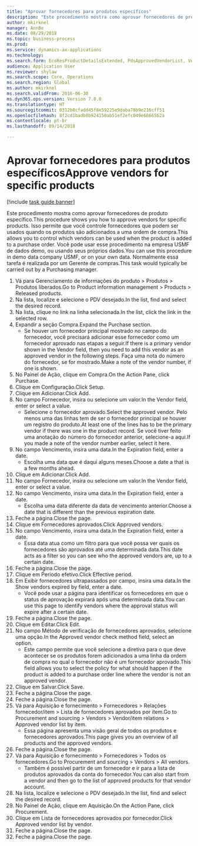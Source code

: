 ```yaml
--- 
title: "Aprovar fornecedores para produtos específicos"
description: "Este procedimento mostra como aprovar fornecedores de produto específico."
author: mkirknel
manager: AnnBe
ms.date: 08/29/2018
ms.topic: business-process
ms.prod: 
ms.service: dynamics-ax-applications
ms.technology: 
ms.search.form: EcoResProductDetailsExtended, PdsApprovedVendorList, VendTable
audience: Application User
ms.reviewer: shylaw
ms.search.scope: Core, Operations
ms.search.region: Global
ms.author: mkirknel
ms.search.validFrom: 2016-06-30
ms.dyn365.ops.version: Version 7.0.0
ms.translationtype: HT
ms.sourcegitcommit: 0312b8cfadd45f8e59225e9daba78b9e216cff51
ms.openlocfilehash: 8f2cd1badb0b924150ab51ef2efc049e6666562a
ms.contentlocale: pt-br
ms.lasthandoff: 09/14/2018

---
```

# <a name="approve-vendors-for-specific-products"></a><span data-ttu-id="6ddfe-103">Aprovar fornecedores para produtos específicos</span><span class="sxs-lookup"><span data-stu-id="6ddfe-103">Approve vendors for specific products</span></span>

[!include [task guide banner](../../includes/task-guide-banner.md)]

<span data-ttu-id="6ddfe-104">Este procedimento mostra como aprovar fornecedores de produto específico.</span><span class="sxs-lookup"><span data-stu-id="6ddfe-104">This procedure shows you how to approve vendors for specific products.</span></span> <span data-ttu-id="6ddfe-105">Isso permite que você controle fornecedores que podem ser usados quando os produtos são adicionados a uma ordem de compra.</span><span class="sxs-lookup"><span data-stu-id="6ddfe-105">This allows you to control which vendors can be used when the product is added to a purchase order.</span></span> <span data-ttu-id="6ddfe-106">Você pode usar esse procedimento na empresa USMF de dados demo, ou usando seus próprios dados.</span><span class="sxs-lookup"><span data-stu-id="6ddfe-106">You can use this procedure in demo data company USMF, or on your own data.</span></span> <span data-ttu-id="6ddfe-107">Normalmente essa tarefa é realizada por um Gerente de compras.</span><span class="sxs-lookup"><span data-stu-id="6ddfe-107">This task would typically be carried out by a Purchasing manager.</span></span>

1. <span data-ttu-id="6ddfe-108">Vá para Gerenciamento de informações do produto > Produtos > Produtos liberados.</span><span class="sxs-lookup"><span data-stu-id="6ddfe-108">Go to Product information management > Products > Released products.</span></span>
2. <span data-ttu-id="6ddfe-109">Na lista, localize e selecione o PDV desejado.</span><span class="sxs-lookup"><span data-stu-id="6ddfe-109">In the list, find and select the desired record.</span></span>
3. <span data-ttu-id="6ddfe-110">Na lista, clique no link na linha selecionada.</span><span class="sxs-lookup"><span data-stu-id="6ddfe-110">In the list, click the link in the selected row.</span></span>
4. <span data-ttu-id="6ddfe-111">Expandir a seção Compra.</span><span class="sxs-lookup"><span data-stu-id="6ddfe-111">Expand the Purchase section.</span></span>
    * <span data-ttu-id="6ddfe-112">Se houver um fornecedor principal mostrado no campo do fornecedor, você precisará adicionar esse fornecedor como um fornecedor aprovado nas etapas a seguir.</span><span class="sxs-lookup"><span data-stu-id="6ddfe-112">If there is a primary vendor shown in the Vendor field, then you need to add this vendor as an approved vendor in the following steps.</span></span> <span data-ttu-id="6ddfe-113">Faça uma nota do número do fornecedor, se for mostrado.</span><span class="sxs-lookup"><span data-stu-id="6ddfe-113">Make a note of the vendor number, if one is shown.</span></span>  
5. <span data-ttu-id="6ddfe-114">No Painel de Ação, clique em Compra.</span><span class="sxs-lookup"><span data-stu-id="6ddfe-114">On the Action Pane, click Purchase.</span></span>
6. <span data-ttu-id="6ddfe-115">Clique em Configuração.</span><span class="sxs-lookup"><span data-stu-id="6ddfe-115">Click Setup.</span></span>
7. <span data-ttu-id="6ddfe-116">Clique em Adicionar.</span><span class="sxs-lookup"><span data-stu-id="6ddfe-116">Click Add.</span></span>
8. <span data-ttu-id="6ddfe-117">No campo Fornecedor, insira ou selecione um valor.</span><span class="sxs-lookup"><span data-stu-id="6ddfe-117">In the Vendor field, enter or select a value.</span></span>
    * <span data-ttu-id="6ddfe-118">Selecione o fornecedor aprovado.</span><span class="sxs-lookup"><span data-stu-id="6ddfe-118">Select the approved vendor.</span></span> <span data-ttu-id="6ddfe-119">Pelo menos uma das linhas tem de ser o fornecedor principal se houver um registro do produto.</span><span class="sxs-lookup"><span data-stu-id="6ddfe-119">At least one of the lines has to be the primary vendor if there was one in the product record.</span></span> <span data-ttu-id="6ddfe-120">Se você tiver feito uma anotação do número do fornecedor anterior, selecione-a aqui.</span><span class="sxs-lookup"><span data-stu-id="6ddfe-120">If you made a note of the vendor number earlier, select it here.</span></span>  
9. <span data-ttu-id="6ddfe-121">No campo Vencimento, insira uma data.</span><span class="sxs-lookup"><span data-stu-id="6ddfe-121">In the Expiration field, enter a date.</span></span>
    * <span data-ttu-id="6ddfe-122">Escolha uma data que é daqui alguns meses.</span><span class="sxs-lookup"><span data-stu-id="6ddfe-122">Choose a date a that is a few months ahead.</span></span>  
10. <span data-ttu-id="6ddfe-123">Clique em Adicionar.</span><span class="sxs-lookup"><span data-stu-id="6ddfe-123">Click Add.</span></span>
11. <span data-ttu-id="6ddfe-124">No campo Fornecedor, insira ou selecione um valor.</span><span class="sxs-lookup"><span data-stu-id="6ddfe-124">In the Vendor field, enter or select a value.</span></span>
12. <span data-ttu-id="6ddfe-125">No campo Vencimento, insira uma data.</span><span class="sxs-lookup"><span data-stu-id="6ddfe-125">In the Expiration field, enter a date.</span></span>
    * <span data-ttu-id="6ddfe-126">Escolha uma data diferente da data de vencimento anterior.</span><span class="sxs-lookup"><span data-stu-id="6ddfe-126">Choose a date that is different than the previous expiration date.</span></span>  
13. <span data-ttu-id="6ddfe-127">Feche a página.</span><span class="sxs-lookup"><span data-stu-id="6ddfe-127">Close the page.</span></span>
14. <span data-ttu-id="6ddfe-128">Clique em Fornecedores aprovados.</span><span class="sxs-lookup"><span data-stu-id="6ddfe-128">Click Approved vendors.</span></span>
15. <span data-ttu-id="6ddfe-129">No campo Vencimento, insira uma data.</span><span class="sxs-lookup"><span data-stu-id="6ddfe-129">In the Expiration field, enter a date.</span></span>
    * <span data-ttu-id="6ddfe-130">Essa data atua como um filtro para que você possa ver quais os fornecedores são aprovados até uma determinada data.</span><span class="sxs-lookup"><span data-stu-id="6ddfe-130">This date acts as a filter so you can see who the approved vendors are, up to a certain date.</span></span>  
16. <span data-ttu-id="6ddfe-131">Feche a página.</span><span class="sxs-lookup"><span data-stu-id="6ddfe-131">Close the page.</span></span>
17. <span data-ttu-id="6ddfe-132">Clique em Período efetivo.</span><span class="sxs-lookup"><span data-stu-id="6ddfe-132">Click Effective period.</span></span>
18. <span data-ttu-id="6ddfe-133">Em Exibir fornecedores ultrapassados por campo, insira uma data.</span><span class="sxs-lookup"><span data-stu-id="6ddfe-133">In the Show vendors expired by field, enter a date.</span></span>
    * <span data-ttu-id="6ddfe-134">Você pode usar a página para identificar os fornecedores em que o status de aprovação expirará após uma determinada data.</span><span class="sxs-lookup"><span data-stu-id="6ddfe-134">You can use this page to identify vendors where the approval status will expire after a certain date.</span></span>  
19. <span data-ttu-id="6ddfe-135">Feche a página.</span><span class="sxs-lookup"><span data-stu-id="6ddfe-135">Close the page.</span></span>
20. <span data-ttu-id="6ddfe-136">Clique em Editar.</span><span class="sxs-lookup"><span data-stu-id="6ddfe-136">Click Edit.</span></span>
21. <span data-ttu-id="6ddfe-137">No campo Método de verificação de fornecedores aprovados, selecione uma opção.</span><span class="sxs-lookup"><span data-stu-id="6ddfe-137">In the Approved vendor check method field, select an option.</span></span>
    * <span data-ttu-id="6ddfe-138">Este campo permite que você selecione a diretiva para o que deve acontecer se os produtos forem adicionados a uma linha da ordem de compra no qual o fornecedor não é um fornecedor aprovado.</span><span class="sxs-lookup"><span data-stu-id="6ddfe-138">This field allows you to select the policy for what should happen if the product is added to a purchase order line where the vendor is not an approved vendor.</span></span>  
22. <span data-ttu-id="6ddfe-139">Clique em Salvar.</span><span class="sxs-lookup"><span data-stu-id="6ddfe-139">Click Save.</span></span>
23. <span data-ttu-id="6ddfe-140">Feche a página.</span><span class="sxs-lookup"><span data-stu-id="6ddfe-140">Close the page.</span></span>
24. <span data-ttu-id="6ddfe-141">Feche a página.</span><span class="sxs-lookup"><span data-stu-id="6ddfe-141">Close the page.</span></span>
25. <span data-ttu-id="6ddfe-142">Vá para Aquisição e fornecimento > Fornecedores > Relações fornecedor/item > Lista de fornecedores aprovados por item.</span><span class="sxs-lookup"><span data-stu-id="6ddfe-142">Go to Procurement and sourcing > Vendors > Vendor/item relations > Approved vendor list by item.</span></span>
    * <span data-ttu-id="6ddfe-143">Essa página apresenta uma visão geral de todos os produtos e fornecedores aprovados.</span><span class="sxs-lookup"><span data-stu-id="6ddfe-143">This page gives you an overview of all products and the approved vendors.</span></span>  
26. <span data-ttu-id="6ddfe-144">Feche a página.</span><span class="sxs-lookup"><span data-stu-id="6ddfe-144">Close the page.</span></span>
27. <span data-ttu-id="6ddfe-145">Vá para Aquisição e fornecimento > Fornecedores > Todos os fornecedores.</span><span class="sxs-lookup"><span data-stu-id="6ddfe-145">Go to Procurement and sourcing > Vendors > All vendors.</span></span>
    * <span data-ttu-id="6ddfe-146">Também é possível partir de um fornecedor e ir para a lista de produtos aprovados da conta do fornecedor.</span><span class="sxs-lookup"><span data-stu-id="6ddfe-146">You can also start from a vendor and then go to the list of approved products for that vendor account.</span></span>  
28. <span data-ttu-id="6ddfe-147">Na lista, localize e selecione o PDV desejado.</span><span class="sxs-lookup"><span data-stu-id="6ddfe-147">In the list, find and select the desired record.</span></span>
29. <span data-ttu-id="6ddfe-148">No Painel de Ação, clique em Aquisição.</span><span class="sxs-lookup"><span data-stu-id="6ddfe-148">On the Action Pane, click Procurement.</span></span>
30. <span data-ttu-id="6ddfe-149">Clique em Lista de fornecedores aprovados por fornecedor.</span><span class="sxs-lookup"><span data-stu-id="6ddfe-149">Click Approved vendor list by vendor.</span></span>
31. <span data-ttu-id="6ddfe-150">Feche a página.</span><span class="sxs-lookup"><span data-stu-id="6ddfe-150">Close the page.</span></span>
32. <span data-ttu-id="6ddfe-151">Feche a página.</span><span class="sxs-lookup"><span data-stu-id="6ddfe-151">Close the page.</span></span>


